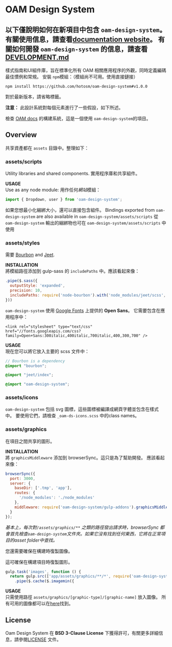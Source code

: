 # OAM Design System

以下僅說明如何在新項目中包含 `oam-design-system`。有關使用信息，請查看[documentation website](http://hotosm.github.io/oam-docs/)。
有關如何開發 `oam-design-system` 的信息，請查看 [DEVELOPMENT.md](DEVELOPMENT.md) 
---

樣式指南和UI組件庫，旨在標準化所有 OAM 相關應用程序的外觀，同時定義編碼最佳慣例和常規。
安裝 `npm`模組：（模組尚不可用。使用直接鏈接）
```
npm install https://github.com/hotosm/oam-design-system#v1.0.0
```
對於最新版本，請省略標籤。

**注意：**
此設計系統對每個元素進行了一些假設，如下所述。

檢查 [OAM docs](https://github.com/hotosm/oam-docs/blob/master/gulpfile.js) 的構建系統，這是一個使用 `oam-design-system`的項目。

## Overview

共享資產都在 `assets` 目錄中。整理如下：
### assets/scripts
Utility libraries and shared components.
實用程序庫和共享組件。

**USAGE**  
Use as any node module:
用作任何*網站*模組：
```js
import { Dropdown, user } from 'oam-design-system';
```  
如果您想最小化綑綁大小，還可以直接包含組件。
Bindings exported from `oam-design-system` are also available in `oam-design-system/assets/scripts`
從 `oam-design-system` 輸出的綑綁物也可在  `oam-design-system/assets/scripts` 中使用
### assets/styles
需要 [Bourbon](https://github.com/lacroixdesign/node-bourbon) and [Jeet](https://github.com/mojotech/jeet).

**INSTALLATION**  
將模組路徑添加到 gulp-sass 的  `includePaths` 中。應該看起來像：
```js
.pipe($.sass({
  outputStyle: 'expanded',
  precision: 10,
  includePaths: require('node-bourbon').with('node_modules/jeet/scss', require('oam-design-system/gulp-addons').scssPath)
}))
```
  
`oam-design-system` 使用  [Google Fonts](https://goo.gl/FZ0Ave) 上提供的 **Open Sans**。
它需要包含在應用程序中：
```
<link rel="stylesheet" type="text/css" href="//fonts.googleapis.com/css?family=Open+Sans:300italic,400italic,700italic,400,300,700" />
```

**USAGE**  
現在您可以將它放入主要的 scss 文件中：
```scss
// Bourbon is a dependency
@import "bourbon";

@import "jeet/index";

@import "oam-design-system";
```

### assets/icons 
`oam-design-system` 包括 svg 圖標，這些圖標被編譯成網頁字體並包含在樣式中。
要使用它們，請檢查 `_oam-ds-icons.scss` 中的class names。

### assets/graphics
在項目之間共享的圖形。

**INSTALLATION**  
將 `graphicsMiddleware` 添加到 browserSync。這只是為了幫助開發。
應該看起來像：
```js
browserSync({
  port: 3000,
  server: {
    baseDir: ['.tmp', 'app'],
    routes: {
      '/node_modules': './node_modules'
    },
    middleware: require('oam-design-system/gulp-addons').graphicsMiddleware(fs) // <<< This line
  }
});
```
*基本上，每次對`/assets/graphics/**` 之類的路徑發出請求時，browserSync 都會首先檢查`oam-design-system`文件夾。如果它沒有找到任何東西，它將在正常項目的asset folder中查找。*

您還需要確保在構建時復製圖像。

這可確保在構建項目時復製圖形。
```js
gulp.task('images', function () {
  return gulp.src(['app/assets/graphics/**/*', require('oam-design-system/gulp-addons').graphicsPath + '/**/*'])
    .pipe($.cache($.imagemin({
```

**USAGE**  
只需使用路徑 `assets/graphics/[graphic-type]/[graphic-name]` 放入圖像。
所有可用的圖像都可以在[here](assets/graphics/)找到。

## License
Oam Design System 在 **BSD 3-Clause License** 下獲得許可，有關更多詳細信息，請參閱[LICENSE](LICENSE) 文件。
